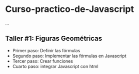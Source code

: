 # Curso-practico-de-Javascript


...

## Taller #1: Figuras Geométricas 


- Primer paso: Definir las fórmulas 
- Segundo paso: Implementar las fórmulas en Javascript
- Tercer paso: Crear funciones
- Cuarto paso: integrar Javascript con html
